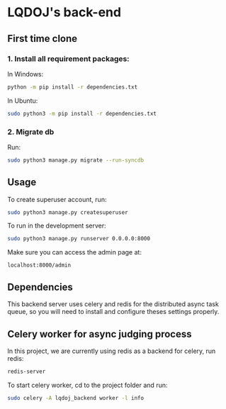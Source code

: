 # LQDOJ's back-end

## First time clone

### 1. Install all requirement packages:
In Windows:
```bash
python -m pip install -r dependencies.txt
```
In Ubuntu:
```bash
sudo python3 -m pip install -r dependencies.txt
```
### 2. Migrate db
Run:
```bash
sudo python3 manage.py migrate --run-syncdb
```

## Usage
To create superuser account, run:
```bash
sudo python3 manage.py createsuperuser
```
To run in the development server:
```bash
sudo python3 manage.py runserver 0.0.0.0:8000
```

Make sure you can access the admin page at:
```url
localhost:8000/admin
```

## Dependencies
This backend server uses celery and redis for the distributed async task queue, so you will need to
install and configure theses settings properly.

## Celery worker for async judging process
In this project, we are currently using redis as a backend for celery, run redis:
```bash
redis-server
```
To start celery worker, cd to the project folder and run:
```bash
sudo celery -A lqdoj_backend worker -l info
```